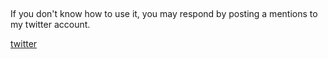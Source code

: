 
## 

## 

If you don't know how to use it, you may respond by posting a mentions to my twitter account.

[twitter](https://twitter.com/k_otogawa)
